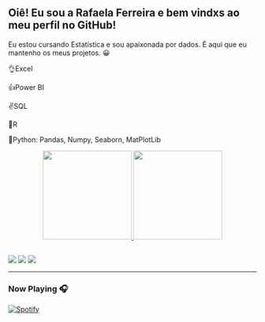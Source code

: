 ## Oiê! Eu sou a Rafaela Ferreira e bem vindxs ao meu perfil no GitHub!

Eu estou cursando Estatística e sou apaixonada por dados. É aqui que eu mantenho os meus projetos. 😀

👌Excel

👍Power BI

✌️SQL

🙌R

🤏Python: Pandas, Numpy, Seaborn, MatPlotLib

<div align="center">
  <a href="https://github.com/rafacferreira">
  <img height="180em" src="https://github-readme-stats.vercel.app/api?username=rafacferreira&show_icons=true&theme=great-gatsby&include_all_commits=true&count_private=true"/>
  <img height="180em" src="https://github-readme-stats.vercel.app/api/top-langs/?username=rafacferreira&layout=compact&langs_count=7&theme=great-gatsby"/>
</div>

  ##
 
<div> 
   <a href="https://instagram.com/rafacferreira" target="_blank"><img src="https://img.shields.io/badge/-Instagram-%23E4405F?style=for-the-badge&logo=instagram&logoColor=white" target="_blank"></a>
   <a href = "mailto:rafacferreira@yahoo.com.br"><img src="https://img.shields.io/badge/-Gmail-%23333?style=for-the-badge&logo=gmail&logoColor=white" target="_blank"></a>
  <a href="https://www.linkedin.com/in/rafaela-da-costa-ferreira-7320ab4a" target="_blank"><img src="https://img.shields.io/badge/-LinkedIn-%230077B5?style=for-the-badge&logo=linkedin&logoColor=white" target="_blank"></a> 
</div>

---



### Now Playing 🎧

[![Spotify](https://github-readme-remake.vercel.app/api/spotify)](https://open.spotify.com/user/22snl5necid22xbhvujpjdwla)
<br/>
